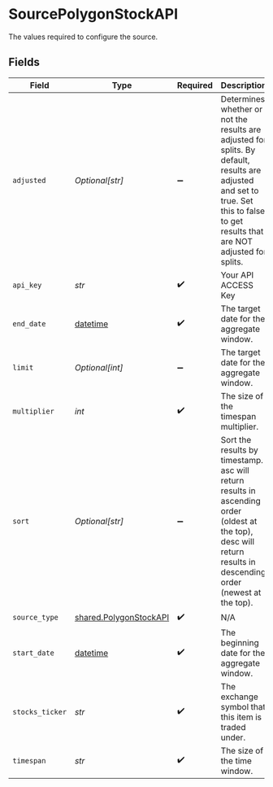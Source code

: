 # SourcePolygonStockAPI

The values required to configure the source.


## Fields

| Field                                                                                                                                                                               | Type                                                                                                                                                                                | Required                                                                                                                                                                            | Description                                                                                                                                                                         | Example                                                                                                                                                                             |
| ----------------------------------------------------------------------------------------------------------------------------------------------------------------------------------- | ----------------------------------------------------------------------------------------------------------------------------------------------------------------------------------- | ----------------------------------------------------------------------------------------------------------------------------------------------------------------------------------- | ----------------------------------------------------------------------------------------------------------------------------------------------------------------------------------- | ----------------------------------------------------------------------------------------------------------------------------------------------------------------------------------- |
| `adjusted`                                                                                                                                                                          | *Optional[str]*                                                                                                                                                                     | :heavy_minus_sign:                                                                                                                                                                  | Determines whether or not the results are adjusted for splits. By default, results are adjusted and set to true. Set this to false to get results that are NOT adjusted for splits. | true                                                                                                                                                                                |
| `api_key`                                                                                                                                                                           | *str*                                                                                                                                                                               | :heavy_check_mark:                                                                                                                                                                  | Your API ACCESS Key                                                                                                                                                                 |                                                                                                                                                                                     |
| `end_date`                                                                                                                                                                          | [datetime](https://docs.python.org/3/library/datetime.html#datetime-objects)                                                                                                        | :heavy_check_mark:                                                                                                                                                                  | The target date for the aggregate window.                                                                                                                                           | 2020-10-14                                                                                                                                                                          |
| `limit`                                                                                                                                                                             | *Optional[int]*                                                                                                                                                                     | :heavy_minus_sign:                                                                                                                                                                  | The target date for the aggregate window.                                                                                                                                           | 100                                                                                                                                                                                 |
| `multiplier`                                                                                                                                                                        | *int*                                                                                                                                                                               | :heavy_check_mark:                                                                                                                                                                  | The size of the timespan multiplier.                                                                                                                                                | 1                                                                                                                                                                                   |
| `sort`                                                                                                                                                                              | *Optional[str]*                                                                                                                                                                     | :heavy_minus_sign:                                                                                                                                                                  | Sort the results by timestamp. asc will return results in ascending order (oldest at the top), desc will return results in descending order (newest at the top).                    | asc                                                                                                                                                                                 |
| `source_type`                                                                                                                                                                       | [shared.PolygonStockAPI](../../models/shared/polygonstockapi.md)                                                                                                                    | :heavy_check_mark:                                                                                                                                                                  | N/A                                                                                                                                                                                 |                                                                                                                                                                                     |
| `start_date`                                                                                                                                                                        | [datetime](https://docs.python.org/3/library/datetime.html#datetime-objects)                                                                                                        | :heavy_check_mark:                                                                                                                                                                  | The beginning date for the aggregate window.                                                                                                                                        | 2020-10-14                                                                                                                                                                          |
| `stocks_ticker`                                                                                                                                                                     | *str*                                                                                                                                                                               | :heavy_check_mark:                                                                                                                                                                  | The exchange symbol that this item is traded under.                                                                                                                                 | IBM                                                                                                                                                                                 |
| `timespan`                                                                                                                                                                          | *str*                                                                                                                                                                               | :heavy_check_mark:                                                                                                                                                                  | The size of the time window.                                                                                                                                                        | day                                                                                                                                                                                 |
